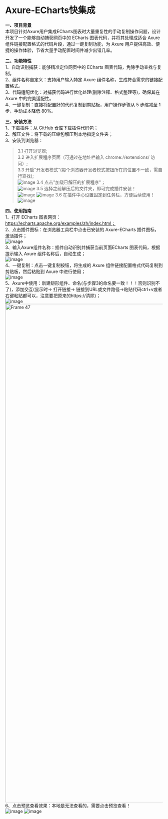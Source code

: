 # Axure-ECharts快集成
**一、项目背景**  
本项目针对Axure用户集成ECharts图表时大量重复性的手动复制操作问题，设计开发了一个能够自动捕获网页中的 ECharts 图表代码，并将其处理成适合 Axure 组件链接配置格式的代码片段，通过一键复制功能，为 Axure 用户提供高效、便捷的操作体验，节省大量手动配置时间并减少出错几率。

**二、功能特性**  
1、自动识别捕获：能够精准定位网页中的 ECharts 图表代码，免除手动查找与复制。  
2、组件名称自定义：支持用户输入特定 Axure 组件名称，生成符合需求的链接配置格式。  
3、代码适配优化：对捕获代码进行优化处理(删除注释、格式整理等)，确保其在 Axure 中的完美适配性。  
4、一键复制：直接将配置好的代码复制到剪贴板，用户操作步骤从 5 步缩减至 1 步，手动成本降低 80%。  

**三、安装方法**  
1、下载插件：从 GitHub 仓库下载插件代码包；            
2、解压文件：将下载的压缩包解压到本地指定文件夹；  
3、安装到浏览器：  
>   3.1 打开浏览器;  
    3.2 进入扩展程序页面（可通过在地址栏输入 chrome://extensions/ 访问）;  
    3.3 开启"开发者模式"(每个浏览器开发者模式按钮所在的位置不一致，需自行查找);  
        ![image](https://github.com/user-attachments/assets/1e3da7c2-0239-4f77-9463-1d3016a29902)
    3.4 点击"加载已解压的扩展程序"；  
        ![image](https://github.com/user-attachments/assets/2afbc1a5-82c7-4cd2-a600-ec2570b9d77c)
    3.5 选择之前解压后的文件夹，即可完成插件安装！  
        ![image](https://github.com/user-attachments/assets/e769aed4-37e7-453f-8ffe-5e3980b157b5) ![image](https://github.com/user-attachments/assets/c8ea218e-37a0-4588-8e10-d124e65012bf)
    3.6 在插件中心设置固定到任务栏，方便后续使用！  
        ![image](https://github.com/user-attachments/assets/665e8279-89b1-4276-ab25-f5d8ecd09a44)
>


**四、使用指南**  
1、打开 ECharts 图表网页：https://echarts.apache.org/examples/zh/index.html；  
2、点击插件图标：在浏览器工具栏中点击已安装的 Axure-ECharts 插件图标，激活插件；  
    ![image](https://github.com/user-attachments/assets/f152e6de-4678-41fa-ad9f-f133e2fa4284)  
3、输入Axure组件名称：插件自动识别并捕获当前页面ECharts 图表代码，根据提示输入 Axure 组件名称后，自动生成；  
    ![image](https://github.com/user-attachments/assets/81c4fc0b-2205-4d68-bb17-764cef36b9b5)  
4、一键复制：点击一键复制按钮，将生成的 Axure 组件链接配置格式代码复制到剪贴板，然后粘贴到 Axure 中进行使用；  
    ![image](https://github.com/user-attachments/assets/6594f8e5-b414-47c0-b408-2db9569dd3a5)  
5、Axure中使用：新建矩形组件、命名(与步骤3的命名要一致！！！否则识别不了)，添加交互(显示时-> 打开链接-> 链接到URL或文件路径->粘贴代码ctrl+v或者右键粘贴都可以，注意要把原来的https://清除)；  
   ![image](https://github.com/user-attachments/assets/79c455e9-2235-4d68-8406-5b83ca6e669f)
   <img width="1592" alt="Frame 47" src="https://github.com/user-attachments/assets/6c72aed4-f2b9-43bf-8a0b-5d556865687f" />  
6、点击预览查看效果：本地是无法查看的，需要点击预览查看！  
   ![image](https://github.com/user-attachments/assets/0d3c1e5f-f33d-4245-a166-e04c65539da4)
   ![image](https://github.com/user-attachments/assets/4e86730c-3d71-4934-b520-d9d0d74716ea)








